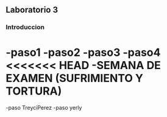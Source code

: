 ## Laboratorio 3
### Introduccion
-paso1
-paso2
-paso3
-paso4
<<<<<<< HEAD
-SEMANA DE EXAMEN (SUFRIMIENTO Y TORTURA)
=======
-paso TreyciPerez
-paso yerly
